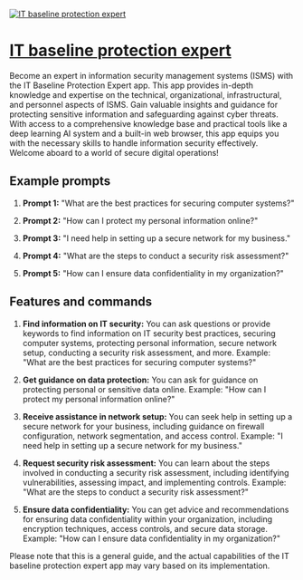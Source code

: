 [![IT baseline protection expert](https://files.oaiusercontent.com/file-KMQtjd1N94W5JNdwi9uxpv06?se=2123-10-19T13%3A26%3A49Z&sp=r&sv=2021-08-06&sr=b&rscc=max-age%3D31536000%2C%20immutable&rscd=attachment%3B%20filename%3DIMG_9948.WEBP&sig=F9lRl3iGaJSoC0P5wCNEfH5WMoQVdg1nm0LgbVh31RE%3D)](https://chat.openai.com/g/g-IbOhYRGac-it-baseline-protection-expert)

# [IT baseline protection expert](https://chat.openai.com/g/g-IbOhYRGac-it-baseline-protection-expert)

Become an expert in information security management systems (ISMS) with the IT Baseline Protection Expert app. This app provides in-depth knowledge and expertise on the technical, organizational, infrastructural, and personnel aspects of ISMS. Gain valuable insights and guidance for protecting sensitive information and safeguarding against cyber threats. With access to a comprehensive knowledge base and practical tools like a deep learning AI system and a built-in web browser, this app equips you with the necessary skills to handle information security effectively. Welcome aboard to a world of secure digital operations!

## Example prompts

1. **Prompt 1:** "What are the best practices for securing computer systems?"

2. **Prompt 2:** "How can I protect my personal information online?"

3. **Prompt 3:** "I need help in setting up a secure network for my business."

4. **Prompt 4:** "What are the steps to conduct a security risk assessment?"

5. **Prompt 5:** "How can I ensure data confidentiality in my organization?"

## Features and commands

1. **Find information on IT security:** You can ask questions or provide keywords to find information on IT security best practices, securing computer systems, protecting personal information, secure network setup, conducting a security risk assessment, and more. Example: "What are the best practices for securing computer systems?"

2. **Get guidance on data protection:** You can ask for guidance on protecting personal or sensitive data online. Example: "How can I protect my personal information online?"

3. **Receive assistance in network setup:** You can seek help in setting up a secure network for your business, including guidance on firewall configuration, network segmentation, and access control. Example: "I need help in setting up a secure network for my business."

4. **Request security risk assessment:** You can learn about the steps involved in conducting a security risk assessment, including identifying vulnerabilities, assessing impact, and implementing controls. Example: "What are the steps to conduct a security risk assessment?"

5. **Ensure data confidentiality:** You can get advice and recommendations for ensuring data confidentiality within your organization, including encryption techniques, access controls, and secure data storage. Example: "How can I ensure data confidentiality in my organization?"

Please note that this is a general guide, and the actual capabilities of the IT baseline protection expert app may vary based on its implementation.
